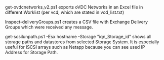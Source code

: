 get-ovdcnetworks_v2.ps1 exports oVDC Networks in an Excel file in different Worklist (per vcd, which are stated in vcd_list.txt)

Inspect-deliveryGroups.ps1 creates a CSV file with Exchange Delivery Groups which were received any message.

get-scsilunpath.ps1 -Esx hostname -Storage "iqn_Storage_id" shows all storage paths and datastores from selected Storage System. It is especially useful for iSCSI arrays such as Netapp because you can see used IP Address for Storage Path.
